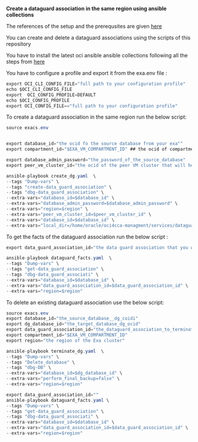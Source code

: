 **Create a dataguard association in the same region using ansible collections**  
  
The references of the setup and the prerequsites are given [here](https://docs.oracle.com/en-us/iaas/exadatacloud/exacs/using-data-guard-with-exacc.html#GUID-76913DF6-8BFA-4843-981F-A71C9F50D4A1)  
  
  
You can create and delete a dataguard associations using the scripts of this repository

You have to install the latest oci ansible ansible collections following all the steps from [here](https://docs.oracle.com/en-us/iaas/tools/oci-ansible-collection/5.3.0/installation/index.html)  
  
You have to configure a profile and export it from the exa.env file :  
  
  
```csharp
export OCI_CLI_CONFIG_FILE="full path to your configuration profile"
echo $OCI_CLI_CONFIG_FILE
export  OCI_CONFIG_PROFILE=DEFAULT
echo $OCI_CONFIG_PROFILE
export OCI_CONFIG_FILE=="full path to your configuration profile"
```


To create a dataguard association in the same region run the below script:  

```csharp
source exacs.env


export database_id="the ocid fo the source database from your exa""
export compartment_id="$EXA_VM_COMPARTMENT_ID" ## the ocid of compartment of your source cluster Exa export region="the region of the source database"

export database_admin_password="the_password_of_the_source_database"
export peer_vm_cluster_id="the ocid of the peer VM cluster that will host the target dataguard"

ansible-playbook create_dg.yaml  \
--tags "Dump-vars" \
--tags "create-data_guard_association" \
--tags "dbg-data_guard_association" \
--extra-vars="database_id=$database_id" \
--extra-vars="database_admin_password=$database_admin_password" \
--extra-vars="region=$region" \
--extra-vars="peer_vm_cluster_id=$peer_vm_cluster_id" \
--extra-vars="database_id=$database_id" \
--extra-vars="local_dir=/home/oracle/oci4cca-managment/services/dataguard"
```  
  
To get the facts of the dataguard association run the below script :  
  
  
```csharp
export data_guard_association_id="the data guard association that you want to get the facts"  

ansible-playbook dataguard_facts.yaml  \
--tags "Dump-vars" \
--tags "get-data_guard_association" \
--tags "dbg-data_guard_associati" \
--extra-vars="database_id=$database_id" \
--extra-vars="data_guard_association_id=$data_guard_association_id" \
--extra-vars="region=$region"
```
  
  
To delete an existing dataguard association use the below script:  
  

```csharp
source exacs.env
export database_id="the_source_database__dg_coidi"
export dg_database_id="the_target_database_dg_ocid"
export data_guard_association_id="the_dataguard_association_to_terminate"
export compartment_id="$EXA_VM_COMPARTMENT_ID"
export region="the region of the Exa cluster"

ansible-playbook terminate_dg.yaml  \
--tags "Dump-vars" \
--tags "Delete_database" \
--tags "dbg-DB" \
--extra-vars="database_id=$dg_database_id" \
--extra-vars="perform_final_backup=false" \
--extra-vars="region=$region" 

export data_guard_association_id=""
ansible-playbook dataguard_facts.yaml \
--tags "Dump-vars" \
--tags "get-data_guard_association" \
--tags "dbg-data_guard_associati" \
--extra-vars="database_id=$database_id" \
--extra-vars="data_guard_association_id=$data_guard_association_id" \
--extra-vars="region=$region"
```





